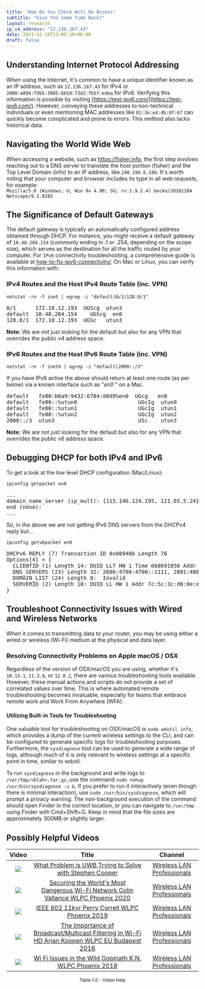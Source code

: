```yaml
---
title: "How Do You Check Wifi No Access"
subtitle: "Give You Some Time Back?"
layout: research
ip_v4_address: "12.136.167.43"
date: 2023-11-18T21:06:18+00:00
draft: false
---
```


## Understanding Internet Protocol Addressing

When using the Internet, it's common to have a unique identifier known as an IP address, such as ```12.136.167.43``` for IPv4 or ```2000:a894:f9b5:3985:6b50:73d2:fb5f:edea``` for IPv6. Verifying this information is possible by visiting [https://test-ipv6.com/](https://test-ipv6.com/). However, conveying these addresses to non-technical individuals or even mentioning MAC addresses like ```81:3e:e4:4b:0f:67``` can quickly become complicated and prone to errors. This method also lacks historical data.
## Navigating the World Wide Web
When accessing a website, such as https://fisher.info, the first step involves reaching out to a DNS server to translate the host portion (fisher) and the Top Level Domain (info) to an IP address, like ```240.198.6.186```. It's worth noting that your computer and browser includes its type in all web requests, for example: <br>```Mozilla/5.0 (Windows; U; Win 9x 4.90; SG; rv:1.9.2.4) Gecko/20101104 Netscape/9.1.0285```
## The Significance of Default Gateways
The default gateway is typically an automatically configured address obtained through DHCP. For instance, you might receive a default gateway of ```10.48.204.154``` (commonly ending in .1 or .254, depending on the scope size), which serves as the destination for all the traffic routed by your computer. For ```IPv6``` connectivity troubleshooting, a comprehensive guide is available at [how-to-fix-ipv6-connectivity/](/blog/how-to-fix-ipv6-connectivity/). On Mac or Linux, you can verify this information with:
<br>
### IPv4 Routes and the Host IPv4 Route Table (inc. VPN)
```netstat -rn -f inet | egrep -i "default|0/1|128.0/1"```

<pre>
0/1      172.18.12.193  UGScg  utun3
default  10.48.204.154    UGScg  en0
128.0/1  172.18.12.193  UGSc   utun3</pre>

**Note:** We are not just looking for the default but also for any VPN that overrides the public v4 address space.

### IPv6 Routes and the Host IPv6 Route Table (inc. VPN)
```netstat -rn -f inet6 | egrep -i "default|2000::/3"```

If you have IPv6 active the above should return at least one route (as per below) via a known interface such as "_en0_ " on a Mac. 

<pre>
default   fe80:b0a9:9432:6784:d0d9%en0  UGcg   en0
default   fe80::%utun0                   UGcIg  utun0
default   fe80::%utun1                   UGcIg  utun1
default   fe80::%utun2                   UGcIg  utun2
2000::/3  utun3                          USc    utun3</pre>

**Note:** We are not just looking for the default but also for any VPN that overrides the public v6 address space.
<br>

## Debugging DHCP for both IPv4 and IPv6

To get a look at the low level DHCP configuration (Mac/Linux): 

```ipconfig getpacket en0```

<pre>
...
domain_name_server (ip_mult): {115.146.124.195, 121.65.5.24}
end (none):
...</pre>

So, in the above we are not getting IPv6 DNS servers from the DHCPv4 reply but...

```ipconfig getv6packet en0```

<pre>
DHCPv6 REPLY (7) Transaction ID 0x80940b Length 76
Options[4] = {
  CLIENTID (1) Length 14: DUID LLT HW 1 Time 668691856 Addr 81:3e:e4:4b:0f:67
  DNS_SERVERS (23) Length 32: 2606:4700:4700::1111, 2001:4860:4860::8844
  DOMAIN_LIST (24) Length 0:  Invalid
  SERVERID (2) Length 10: DUID LL HW 1 Addr 7c:5c:3c:d0:0e:e1
}</pre>




## Troubleshoot Connectivity Issues with Wired and Wireless Networks

When it comes to transmitting data to your router, you may be using either a wired or wireless (Wi-Fi) medium at the physical and data layer.
### Resolving Connectivity Problems on Apple macOS / OSX
Regardless of the version of OSX/macOS you are using, whether it's ```10.15.1```, ```11.3.6```, or ```12.0.2```, there are various troubleshooting tools available. However, these manual actions and scripts do not provide a set of correlated values over time. This is where automated remote troubleshooting becomes invaluable, especially for teams that embrace remote work and Work From Anywhere (WFA).
#### Utilizing Built-in Tools for Troubleshooting
One valuable tool for troubleshooting on OSX/macOS is ```sudo wdutil info```, which provides a dump of the current wireless settings to the CLI, and can be configured to generate specific logs for troubleshooting purposes. Furthermore, the ```sysdiagnose``` tool can be used to generate a wide range of logs, although much of it is only relevant to wireless settings at a specific point in time, similar to wdutil.

To run ```sysdiagnose``` in the background and write logs to ```/var/tmp/<blah>.tar.gz```, use the command ```sudo nohup /usr/bin/sysdiagnose -u &```. If you prefer to run it interactively (even though there is minimal interaction), use ```sudo /usr/bin/sysdiagnose```, which will prompt a privacy warning. The non-background execution of the command should open Finder in the correct location, or you can navigate to ```/var/tmp``` using Finder with Cmd+Shift+G. Keep in mind that the file sizes are approximately 300MB or slightly larger.
## Possibly Helpful Videos

<link href="/plugins/lity/css/lity.min.css" rel="stylesheet">
<script src="/plugins/lity/js/lity.min.js"></script>
<div class="table1-start"></div>

|Video | Title | Channel |
| :---: | :---: | :---: |
|<a href="https://www.youtube.com/watch?v=zq5WOz06k_k" data-lity><img src="https://i.ytimg.com/vi/zq5WOz06k_k/default.jpg" class="img-fluid"></a>|<a href="https://www.youtube.com/watch?v=zq5WOz06k_k" data-lity>What Problem is UWB Trying to Solve with Stephen Cooper</a>|<a target="_blank" href="https://www.youtube.com/channel/UCIzBSS46vcqhwmBZ7ZpY-yg" >Wireless LAN Professionals</a>|
|<a href="https://www.youtube.com/watch?v=hZ2RBmOz8RE" data-lity><img src="https://i.ytimg.com/vi/hZ2RBmOz8RE/default.jpg" class="img-fluid"></a>|<a href="https://www.youtube.com/watch?v=hZ2RBmOz8RE" data-lity>Securing the World&#39;s Most Dangerous Wi-Fi Network   Colin Vallance   WLPC Phoenix 2020</a>|<a target="_blank" href="https://www.youtube.com/channel/UCIzBSS46vcqhwmBZ7ZpY-yg" >Wireless LAN Professionals</a>|
|<a href="https://www.youtube.com/watch?v=p_K9xHxFM8Y" data-lity><img src="https://i.ytimg.com/vi/p_K9xHxFM8Y/default.jpg" class="img-fluid"></a>|<a href="https://www.youtube.com/watch?v=p_K9xHxFM8Y" data-lity>IEEE 802 11kvr   Perry Correll   WLPC Phoenix 2019</a>|<a target="_blank" href="https://www.youtube.com/channel/UCIzBSS46vcqhwmBZ7ZpY-yg" >Wireless LAN Professionals</a>|
|<a href="https://www.youtube.com/watch?v=v8y-r9JBhmw" data-lity><img src="https://i.ytimg.com/vi/v8y-r9JBhmw/default.jpg" class="img-fluid"></a>|<a href="https://www.youtube.com/watch?v=v8y-r9JBhmw" data-lity>The Importance of Broadcast/Multicast Filtering in Wi-Fi HD   Arjan Koopen   WLPC EU Budapest 2016</a>|<a target="_blank" href="https://www.youtube.com/channel/UCIzBSS46vcqhwmBZ7ZpY-yg" >Wireless LAN Professionals</a>|
|<a href="https://www.youtube.com/watch?v=XIgyJ0f8Zl4" data-lity><img src="https://i.ytimg.com/vi/XIgyJ0f8Zl4/default.jpg" class="img-fluid"></a>|<a href="https://www.youtube.com/watch?v=XIgyJ0f8Zl4" data-lity>Wi Fi Issues in the Wild   Gopinath K.N.   WLPC Phoenix 2018</a>|<a target="_blank" href="https://www.youtube.com/channel/UCIzBSS46vcqhwmBZ7ZpY-yg" >Wireless LAN Professionals</a>|

<center><small>Table 1.0 - Video Help</small></center>
 <br>
<div class="table1-end"></div>
<script type="text/javascript">
(function() {
    $('div.table1-start').nextUntil('div.table1-end', 'table').addClass('table thead-dark table-striped table-responsive rounded').attr('id', 't1');
    $('#t1').find('thead').addClass('thead-dark');
})();
</script>
